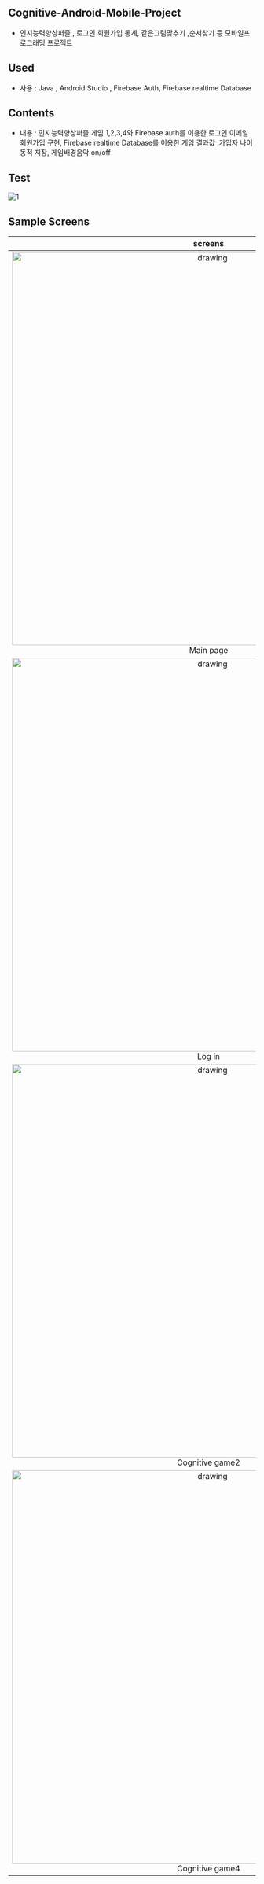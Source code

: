 ## Cognitive-Android-Mobile-Project
- 인지능력향상퍼즐 , 로그인 회원가입 통계, 같은그림맞추기 ,순서찾기 등 모바일프로그래밍 프로젝트

## Used
- 사용 : Java , Android Studio , Firebase Auth, Firebase realtime Database


## Contents
- 내용 : 인지능력향상퍼즐 게임 1,2,3,4와 Firebase auth를 이용한 로그인 이메일 회원가입 구현, Firebase realtime Database를 이용한 게임 결과값 
          ,가입자 나이 동적 저장, 게임배경음악 on/off  

## Test
![1](https://user-images.githubusercontent.com/54543148/72339753-36fd6c00-370a-11ea-93b0-6cff5045e6ed.GIF)

## Sample Screens

|screens||
|:---:|:----:|
| <img src="https://user-images.githubusercontent.com/54543148/72046100-0dec6e00-32fb-11ea-80cc-60a90bc3949e.jpg" alt="drawing" width="800"/> </br> Main page | <img src="https://user-images.githubusercontent.com/54543148/72046116-15137c00-32fb-11ea-8dd8-7424218b2f65.jpg" alt="drawing" width="800"/> </br> Start page |
| <img src="https://user-images.githubusercontent.com/54543148/72046128-1a70c680-32fb-11ea-87ab-36ffc4bb45cf.jpg" alt="drawing" width="800"/> </br> Log in | <img src="https://user-images.githubusercontent.com/54543148/72046135-1e9ce400-32fb-11ea-9a91-267cde7f6503.jpg" alt="drawing" width="800"/> </br> Cognitive game1|
|<img src="https://user-images.githubusercontent.com/54543148/72046153-26f51f00-32fb-11ea-95ec-5c189561b72f.jpg" alt="drawing" width="800"/> </br> Cognitive game2 |<img src="https://user-images.githubusercontent.com/54543148/72046173-2e1c2d00-32fb-11ea-867b-b07be697f3e1.jpg" alt="drawing" width="800"/> </br> Cognitive game3 |
|<img src="https://user-images.githubusercontent.com/54543148/72046188-34aaa480-32fb-11ea-8e94-b8e6c18331a0.jpg" alt="drawing" width="800"/> </br> Cognitive game4 |<img src="https://user-images.githubusercontent.com/54543148/72046200-3aa08580-32fb-11ea-98de-a8e02f367634.jpg" alt="drawing" width="800"/> </br> Result page |

